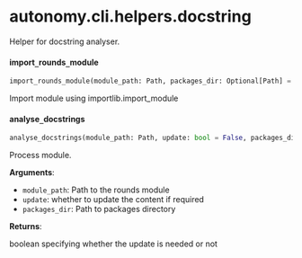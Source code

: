 <a name="autonomy.cli.helpers.docstring"></a>
# autonomy.cli.helpers.docstring

Helper for docstring analyser.

<a name="autonomy.cli.helpers.docstring.import_rounds_module"></a>
#### import`_`rounds`_`module

```python
import_rounds_module(module_path: Path, packages_dir: Optional[Path] = None) -> ModuleType
```

Import module using importlib.import_module

<a name="autonomy.cli.helpers.docstring.analyse_docstrings"></a>
#### analyse`_`docstrings

```python
analyse_docstrings(module_path: Path, update: bool = False, packages_dir: Optional[Path] = None) -> bool
```

Process module.

**Arguments**:

- `module_path`: Path to the rounds module
- `update`: whether to update the content if required
- `packages_dir`: Path to packages directory

**Returns**:

boolean specifying whether the update is needed or not

